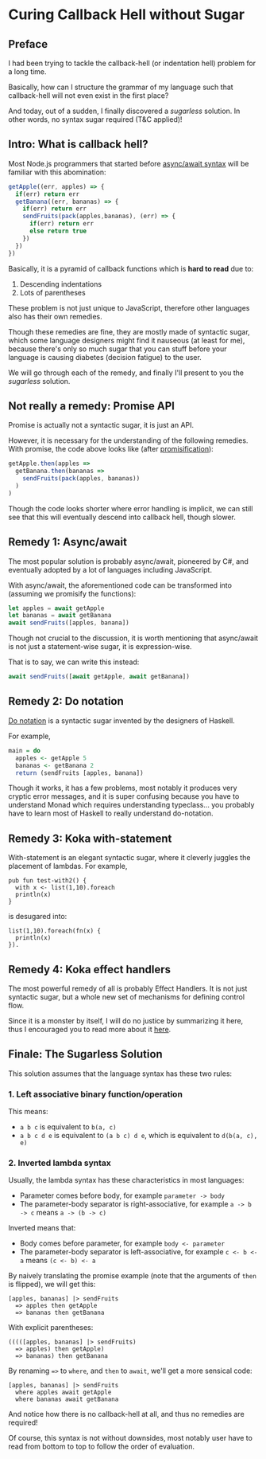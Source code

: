 # Curing Callback Hell without Sugar

## Preface
I had been trying to tackle the callback-hell (or indentation hell) problem for a long time.

Basically, how can I structure the grammar of my language such that
callback-hell will not even exist in the first place?

And today, out of a sudden, I finally discovered a *sugarless* solution. In other words, no
syntax sugar required (T&C applied)!

## Intro: What is callback hell?
Most Node.js programmers that started before [async/await
syntax](https://developer.mozilla.org/en-US/docs/Web/JavaScript/Reference/Statements/async_function)
will be familiar with this abomination:
```js
getApple((err, apples) => {
  if(err) return err
  getBanana((err, bananas) => {
    if(err) return err
    sendFruits(pack(apples,bananas), (err) => {
      if(err) return err
      else return true
    })
  })
})
```

Basically, it is a pyramid of callback functions which is **hard to read** due to:
1. Descending indentations
2. Lots of parentheses

These problem is not just unique to JavaScript, therefore other languages also
has their own remedies.

Though these remedies are fine, they are mostly made of syntactic sugar, which 
some language designers might find it nauseous (at least for me), because
there's only so much sugar that you can stuff before your language is causing
diabetes (decision fatigue) to the user.

We will go through each of the remedy, and finally I'll present to you the
*sugarless* solution.

## Not really a remedy: Promise API
Promise is actually not a syntactic sugar, it is just an API. 

However, it is necessary for the understanding of the following remedies.
With promise, the code above looks like (after
[promisification](https://javascript.info/promisify)):
```js
getApple.then(apples => 
  getBanana.then(bananas => 
    sendFruits(pack(apples, bananas))
  )
)
```
Though the code looks shorter where error handling is implicit, 
we can still see that this will eventually descend into callback hell, though
slower.


## Remedy 1: Async/await
The most popular solution is probably async/await, pioneered by C#, and
eventually adopted by a lot of languages including JavaScript.

With async/await, the aforementioned code can be transformed into (assuming we
promisify the functions):
```js
let apples = await getApple
let bananas = await getBanana
await sendFruits([apples, banana])
```
Though not crucial to the discussion, it is worth mentioning that async/await
is not just a statement-wise sugar, it is expression-wise.

That is to say, we can write this instead:
```js
await sendFruits([await getApple, await getBanana])
```

## Remedy 2: Do notation
[Do notation](https://en.wikibooks.org/wiki/Haskell/do_notation) is a syntactic
sugar invented by the designers of Haskell. 

For example,
```hs
main = do 
  apples <- getApple 5
  bananas <- getBanana 2
  return (sendFruits [apples, banana])
```
Though it works, it has a few problems, most notably it produces very cryptic
error messages, and it is super confusing because you have to understand Monad
which requires understanding typeclass... you probably have to learn most of
Haskell to really understand do-notation. 

## Remedy 3: Koka with-statement
With-statement is an elegant syntactic sugar, where it cleverly juggles the placement of lambdas.
For example,
```kk
pub fun test-with2() {
  with x <- list(1,10).foreach
  println(x)
}
```
is desugared into:
```kk
list(1,10).foreach(fn(x) { 
  println(x) 
}).
```

## Remedy 4: Koka effect handlers
The most powerful remedy of all is probably Effect Handlers. It is not just
syntactic sugar, but a whole new set of mechanisms for defining control flow.

Since it is a monster by itself, I will do no justice by summarizing it here,
thus I encouraged you to read more about it
[here](https://koka-lang.github.io/koka/doc/book.html#why-handlers).

## Finale: The Sugarless Solution
This solution assumes that the language syntax has these two rules:

### 1. Left associative binary function/operation
This means:
- `a b c` is equivalent to `b(a, c)`
- `a b c d e` is equivalent to `(a b c) d e`, which is equivalent to `d(b(a, c), e)`

### 2. Inverted lambda syntax
Usually, the lambda syntax has these characteristics in most languages:
- Parameter comes before body, for example `parameter -> body`
- The parameter-body separator is right-associative, for example `a -> b -> c` means `a -> (b -> c)`

Inverted means that:
- Body comes before parameter, for example `body <- parameter`
- The parameter-body separator is left-associative, for example `c <- b <- a` means `(c <- b) <- a`

By naively translating the promise example (note that the arguments of `then`
is flipped), we will get this:
```
[apples, bananas] |> sendFruits
  => apples then getApple
  => bananas then getBanana
```
With explicit parentheses:
```
(((([apples, bananas] |> sendFruits)
  => apples) then getApple)
  => bananas) then getBanana
```
By renaming `=>` to `where`, and `then` to `await`, we'll get a more sensical code:
```
[apples, bananas] |> sendFruits
  where apples await getApple
  where bananas await getBanana
```
And notice how there is no callback-hell at all, and thus no remedies are required!

Of course, this syntax is not without downsides, most notably user have to read
from bottom to top to follow the order of evaluation.
